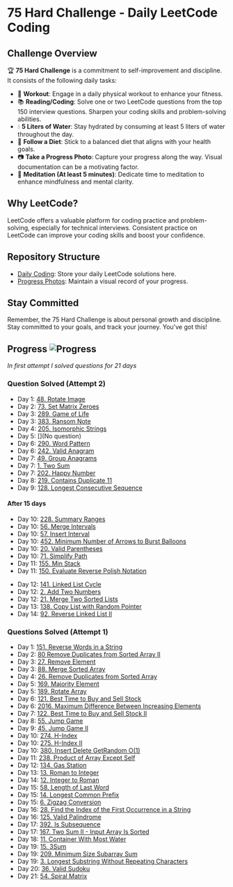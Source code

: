 # 75 Hard Challenge - Daily LeetCode Coding

## Challenge Overview
:trophy: **75 Hard Challenge** is a commitment to self-improvement and discipline. It consists of the following daily tasks:

- :muscle: **Workout**: Engage in a daily physical workout to enhance your fitness.
- :books: **Reading/Coding**: Solve one or two LeetCode questions from the top 150 interview questions. Sharpen your coding skills and problem-solving abilities.
- :droplet: **5 Liters of Water**: Stay hydrated by consuming at least 5 liters of water throughout the day.
- :apple: **Follow a Diet**: Stick to a balanced diet that aligns with your health goals.
- :camera: **Take a Progress Photo**: Capture your progress along the way. Visual documentation can be a motivating factor.
- :lotus_position: **Meditation (At least 5 minutes)**: Dedicate time to meditation to enhance mindfulness and mental clarity.

## Why LeetCode?
LeetCode offers a valuable platform for coding practice and problem-solving, especially for technical interviews. Consistent practice on LeetCode can improve your coding skills and boost your confidence.

## Repository Structure
- [Daily Coding](./top_interview_questions/75_hard): Store your daily LeetCode solutions here.
- [Progress Photos](./progress_photos): Maintain a visual record of your progress.

## Stay Committed
Remember, the 75 Hard Challenge is about personal growth and discipline. Stay committed to your goals, and track your journey. You've got this!

## Progress  ![Progress](https://img.shields.io/badge/53%2F150-28a745)


*In first attempt I solved questions for 21 days*


### Question Solved (Attempt 2)
- Day 1: [48. Rotate Image](https://leetcode.com/problems/rotate-image/)
- Day 2: [73. Set Matrix Zeroes](https://leetcode.com/problems/set-matrix-zeroes/)
- Day 3: [289. Game of Life](https://leetcode.com/problems/game-of-life/)
- Day 3: [383. Ransom Note](https://leetcode.com/problems/ransom-note/)
- Day 4: [205. Isomorphic Strings](https://leetcode.com/problems/isomorphic-strings/)
- Day 5: [](No question)
- Day 6: [290. Word Pattern](https://leetcode.com/problems/word-pattern/)
- Day 6: [242. Valid Anagram](https://leetcode.com/problems/valid-anagram/)
- Day 7: [49. Group Anagrams](https://leetcode.com/problems/group-anagrams/)
- Day 7: [1. Two Sum](https://leetcode.com/problems/two-sum/)
- Day 7: [202. Happy Number](https://leetcode.com/problems/happy-number/)
- Day 8: [219. Contains Duplicate 11](https://leetcode.com/problems/contains-duplicate-ii/)
- Day 9: [128. Longest Consecutive Sequence](https://leetcode.com/problems/longest-consecutive-sequence/)
#### After 15 days
- Day 10: [228. Summary Ranges](https://leetcode.com/problems/summary-ranges/)
- Day 10: [56. Merge Intervals](https://leetcode.com/problems/merge-intervals/)
- Day 10: [57. Insert Interval](https://leetcode.com/problems/insert-interval/)
- Day 10: [452. Minimum Number of Arrows to Burst Balloons](https://leetcode.com/problems/minimum-number-of-arrows-to-burst-balloons/)
- Day 10: [20. Valid Parentheses](https://leetcode.com/problems/valid-parentheses/)
- Day 10: [71. Simplify Path](https://leetcode.com/problems/simplify-path/)
- Day 11: [155. Min Stack](https://leetcode.com/problems/min-stack/)
- Day 11: [150. Evaluate Reverse Polish Notation](https://leetcode.com/problems/evaluate-reverse-polish-notation/)
<!-- - Day 11: [224. Basic Calculator](https://leetcode.com/problems/basic-calculator/) -->
- Day 12: [141. Linked List Cycle](https://leetcode.com/problems/linked-list-cycle/)
- Day 12: [2. Add Two Numbers](https://leetcode.com/problems/add-two-numbers/)
- Day 12: [21. Merge Two Sorted Lists](https://leetcode.com/problems/merge-two-sorted-lists/)
- Day 13: [138. Copy List with Random Pointer](https://leetcode.com/problems/copy-list-with-random-pointer/)
- Day 14: [92. Reverse Linked List II](https://leetcode.com/problems/reverse-linked-list-ii/)


















### Questions Solved (Attempt 1)

- Day 1: [151. Reverse Words in a String](https://leetcode.com/problems/reverse-words-in-a-string/)
- Day 2: [80 Remove Duplicates from Sorted Array II](https://leetcode.com/problems/remove-duplicates-from-sorted-array-ii/)
- Day 3: [27. Remove Element](https://leetcode.com/problems/remove-element/)
- Day 3: [88. Merge Sorted Array](https://leetcode.com/problems/merge-sorted-array/)
- Day 4: [26. Remove Duplicates from Sorted Array](https://leetcode.com/problems/remove-duplicates-from-sorted-array/)
- Day 5: [169. Majority Element](https://leetcode.com/problems/majority-element/description/)
- Day 5: [189. Rotate Array](https://leetcode.com/problems/rotate-array/)
- Day 6: [121. Best Time to Buy and Sell Stock](https://leetcode.com/problems/best-time-to-buy-and-sell-stock/)
- Day 6: [2016. Maximum Difference Between Increasing Elements](https://leetcode.com/problems/maximum-difference-between-increasing-elements/)
- Day 7: [122. Best Time to Buy and Sell Stock II](https://leetcode.com/problems/best-time-to-buy-and-sell-stock-ii/)
- Day 8: [55. Jump Game](https://leetcode.com/problems/jump-game/description/)
- Day 9: [45. Jump Game II](https://leetcode.com/problems/jump-game-ii/description/)
- Day 10: [274. H-Index](https://leetcode.com/problems/h-index/)
- Day 10: [275. H-Index II](https://leetcode.com/problems/h-index-ii/)
- Day 10: [380. Insert Delete GetRandom O(1)](https://leetcode.com/problems/insert-delete-getrandom-o1/)
- Day 11: [238. Product of Array Except Self](https://leetcode.com/problems/product-of-array-except-self/)
- Day 12: [134. Gas Station](https://leetcode.com/problems/gas-station/)
- Day 13: [13. Roman to Integer](https://leetcode.com/problems/roman-to-integer/)
- Day 14: [12. Integer to Roman](https://leetcode.com/problems/integer-to-roman/)
- Day 15: [58. Length of Last Word](https://leetcode.com/problems/length-of-last-word/description/)
- Day 15: [14. Longest Common Prefix](https://leetcode.com/problems/longest-common-prefix/description/)
- Day 15: [6. Zigzag Conversion](https://leetcode.com/problems/zigzag-conversion/description/)
- Day 16: [28. Find the Index of the First Occurrence in a String](https://leetcode.com/problems/find-the-index-of-the-first-occurrence-in-a-string/)
- Day 16: [125. Valid Palindrome](https://leetcode.com/problems/valid-palindrome/description/)
- Day 17: [392. Is Subsequence](https://leetcode.com/problems/is-subsequence/)
- Day 17: [167. Two Sum II - Input Array Is Sorted](https://leetcode.com/problems/two-sum-ii-input-array-is-sorted/)
- Day 18: [11. Container With Most Water](https://leetcode.com/problems/container-with-most-water/)
- Day 19: [15. 3Sum](https://leetcode.com/problems/3sum/description/)
- Day 19: [209. Minimum Size Subarray Sum](https://leetcode.com/problems/minimum-size-subarray-sum/description/)
- Day 19: [3. Longest Substring Without Repeating Characters](https://leetcode.com/problems/longest-substring-without-repeating-characters/)
- Day 20: [36. Valid Sudoku](https://leetcode.com/problems/valid-sudoku/)
- Day 21: [54. Spiral Matrix](https://leetcode.com/problems/spiral-matrix/description/)
